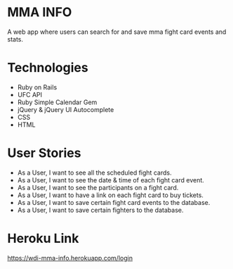 # MMA INFO
A web app where users can search for and save mma fight card events and stats. 

# Technologies
- Ruby on Rails 
- UFC API
- Ruby Simple Calendar Gem
- jQuery & jQuery UI Autocomplete
- CSS
- HTML

# User Stories
- As a User, I want to see all the scheduled fight cards.
- As a User, I want to see the date & time of each fight card event.
- As a User, I want to see the participants on a fight card.
- As a User, I want to have a link on each fight card to buy tickets.
- As a User, I want to save certain fight card events to the database.
- As a User, I want to save certain fighters to the database.


# Heroku Link
https://wdi-mma-info.herokuapp.com/login
